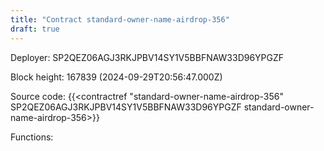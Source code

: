 ```yaml
---
title: "Contract standard-owner-name-airdrop-356"
draft: true
---
```

Deployer: SP2QEZ06AGJ3RKJPBV14SY1V5BBFNAW33D96YPGZF


 



Block height: 167839 (2024-09-29T20:56:47.000Z)

Source code: {{<contractref "standard-owner-name-airdrop-356" SP2QEZ06AGJ3RKJPBV14SY1V5BBFNAW33D96YPGZF standard-owner-name-airdrop-356>}}

Functions:


